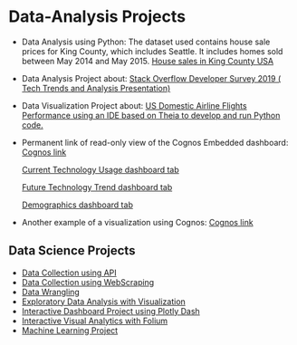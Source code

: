 # Data-Analysis Projects

- Data Analysis using Python: The dataset used contains house sale prices for King County, which includes Seattle. It includes homes sold between May 2014 and May 2015.  [House sales in King County USA](https://github.com/Jennybeth2199/Data-Analysis/blob/main/Data%20Analysis%20with%20Python-House_Sales_in_King_Count_USA.ipynb)
- Data Analysis Project about: [Stack Overflow Developer Survey 2019 ( Tech Trends and Analysis Presentation)](https://github.com/Jennybeth2199/Data-Analysis/blob/main/Stack%20Overflow%20Developer%20Survey%202019%20(%20Tech%20Trends%20and%20Analysis).pdf)
- Data Visualization Project about: [US Domestic Airline Flights Performance using an IDE based on Theia to develop and run Python code.](https://github.com/Jennybeth2199/Data-Analysis/blob/main/Visualization%20based%20on%20Theia%20to%20develop%20and%20run%20Python%20code.pdf)
- Permanent link of read-only view of the Cognos Embedded dashboard:
[Cognos link](https://jp-tok.dataplatform.cloud.ibm.com/dashboards/0455c5df-ca59-4e03-ae46-eb14c9090d43/view/617bd5780ced0fe364b1eee407ca2c062c30730bb3bb8a00d1d47b495a337197a96b1197c8271d5e8c160630a0b9475acf)

  [Current Technology Usage dashboard tab](https://github.com/Jennybeth2199/Data-Analysis/blob/main/Current%20Technology%20Usage%20using%20Cognos.png)

  [Future Technology Trend dashboard tab](https://github.com/Jennybeth2199/Data-Analysis/blob/main/Future%20Technology%20Trend%20dashboard%20using%20Cognos.png)

  [Demographics dashboard tab](https://github.com/Jennybeth2199/Data-Analysis/blob/main/Demographics%20dashboard%20using%20Cognos.png)

- Another example of a visualization using Cognos: [Cognos link](https://github.com/Jennybeth2199/Data-Analysis/blob/main/Data%20Visualization%20using%20Cognos.png)


## Data Science Projects
- [Data Collection using API](https://github.com/Jennybeth2199/IBM-Data-Science/blob/master/Data%20Collection%20API.ipynb)
- [Data Collection using WebScraping](https://github.com/Jennybeth2199/IBM-Data-Science/blob/master/Data%20Collection%20with%20Web%20Scraping.ipynb)
- [Data Wrangling](https://github.com/Jennybeth2199/IBM-Data-Science/blob/master/Data%20Wrangling.ipynb)
- [Exploratory Data Analysis with Visualization](https://github.com/Jennybeth2199/IBM-Data-Science/blob/master/EDA%20with%20Visualization.ipynb)
- [Interactive Dashboard Project using Plotly Dash](https://github.com/Jennybeth2199/IBM-Data-Science/blob/master/Interactive%20Dashboard%20with%20Ploty%20Dash.py)
- [Interactive Visual Analytics with Folium](https://github.com/Jennybeth2199/IBM-Data-Science/blob/master/EDA%20with%20Visualization.ipynb)
- [Machine Learning Project](https://github.com/Jennybeth2199/IBM-Data-Science/blob/master/EDA%20with%20Visualization.ipynb)

